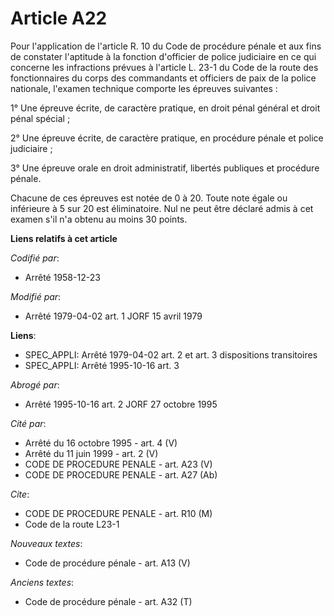 # Article A22

Pour l'application de l'article R. 10 du Code de procédure pénale et aux fins de constater l'aptitude à la fonction
d'officier de police judiciaire en ce qui concerne les infractions prévues à l'article L. 23-1 du Code de la route des
fonctionnaires du corps des commandants et officiers de paix de la police nationale, l'examen technique comporte les épreuves
suivantes :

1° Une épreuve écrite, de caractère pratique, en droit pénal général et droit pénal spécial ;

2° Une épreuve écrite, de caractère pratique, en procédure pénale et police judiciaire ;

3° Une épreuve orale en droit administratif, libertés publiques et procédure pénale.

Chacune de ces épreuves est notée de 0 à 20. Toute note égale ou inférieure à 5 sur 20 est éliminatoire. Nul ne peut être
déclaré admis à cet examen s'il n'a obtenu au moins 30 points.

**Liens relatifs à cet article**

_Codifié par_:

  - Arrêté 1958-12-23

_Modifié par_:

  - Arrêté 1979-04-02 art. 1 JORF 15 avril 1979

**Liens**:

  - SPEC_APPLI: Arrêté 1979-04-02 art. 2 et art. 3 dispositions transitoires
  - SPEC_APPLI: Arrêté 1995-10-16 art. 3

_Abrogé par_:

  - Arrêté 1995-10-16 art. 2 JORF 27 octobre 1995

_Cité par_:

  - Arrêté du 16 octobre 1995 - art. 4 (V)
  - Arrêté du 11 juin 1999 - art. 2 (V)
  - CODE DE PROCEDURE PENALE - art. A23 (V)
  - CODE DE PROCEDURE PENALE - art. A27 (Ab)

_Cite_:

  - CODE DE PROCEDURE PENALE - art. R10 (M)
  - Code de la route L23-1

_Nouveaux textes_:

  - Code de procédure pénale - art. A13 (V)

_Anciens textes_:

  - Code de procédure pénale - art. A32 (T)
